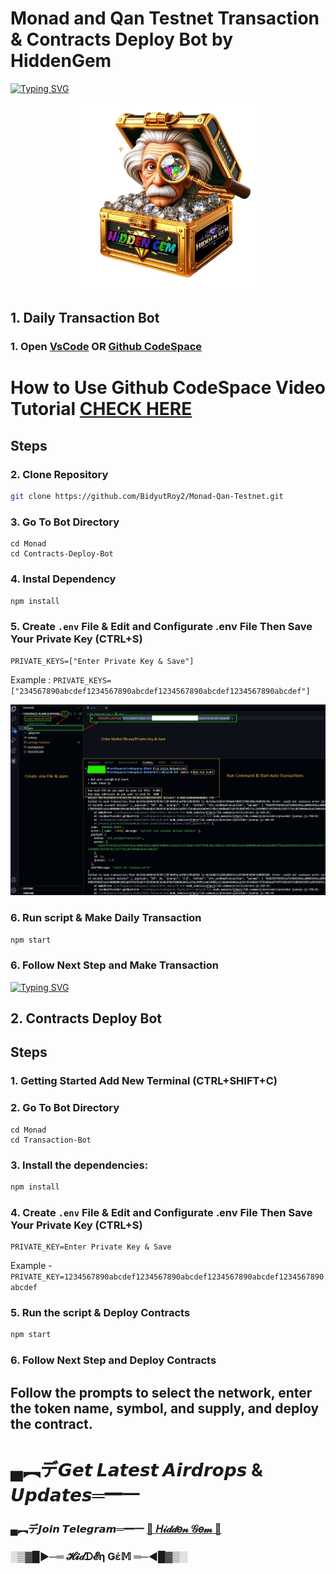 # Monad and Qan Testnet Transaction & Contracts Deploy Bot by HiddenGem

[![Typing SVG](https://readme-typing-svg.demolab.com?font=Fira+Code&pause=1000&width=435&lines=Wellcome+To+HiddenGem)](https://git.io/typing-svg)

<p align="center">
<img src='https://github.com/BidyutRoy2/BidyutRoy2/blob/main/Logo_BG.png' style="width:300px;height:300px;">
</p>

## 1. Daily Transaction Bot

### 1. Open [VsCode](https://code.visualstudio.com/download) OR [Github CodeSpace](https://github.com/codespaces)

# How to Use Github CodeSpace Video Tutorial [CHECK HERE](https://t.me/AiHiddenGem/11701)

## Steps

### 2. Clone Repository

```bash
git clone https://github.com/BidyutRoy2/Monad-Qan-Testnet.git
```

### 3. Go To Bot Directory
```
cd Monad
cd Contracts-Deploy-Bot
```

### 4. Instal Dependency

```bash
npm install
```

### 5. Create `.env` File & Edit and Configurate .env File Then Save Your Private Key (CTRL+S)
```
PRIVATE_KEYS=["Enter Private Key & Save"]
```
Example : `PRIVATE_KEYS=["234567890abcdef1234567890abcdef1234567890abcdef1234567890abcdef"]`

<p align="center">
<img src='create-env.jpg' width='900'>
</p>

### 6. Run script & Make Daily Transaction

```bash
npm start
```

### 6. Follow Next Step and Make Transaction


[![Typing SVG](https://readme-typing-svg.demolab.com?font=Fira+Code&pause=1000&width=435&lines=Wellcome+To+HiddenGem)](https://git.io/typing-svg)


## 2. Contracts Deploy Bot

## Steps

### 1. Getting Started Add New Terminal (CTRL+SHIFT+C)

### 2. Go To Bot Directory
```
cd Monad
cd Transaction-Bot
```

### 3. Install the dependencies:

   ```bash
   npm install
   ```
### 4. Create `.env` File & Edit and Configurate .env File Then Save Your Private Key (CTRL+S)
```
PRIVATE_KEY=Enter Private Key & Save
```
Example - `PRIVATE_KEY=1234567890abcdef1234567890abcdef1234567890abcdef1234567890abcdef`

### 5. Run the script & Deploy Contracts

   ```bash
   npm start
   ```

### 6. Follow Next Step and Deploy Contracts 



## Follow the prompts to select the network, enter the token name, symbol, and supply, and deploy the contract.


# ▄︻デ𝙂𝙚𝙩 𝙇𝙖𝙩𝙚𝙨𝙩 𝘼𝙞𝙧𝙙𝙧𝙤𝙥𝙨 & 𝙐𝙥𝙙𝙖𝙩𝙚𝙨═━一

### ▄︻デ𝙅𝙤𝙞𝙣 𝙏𝙚𝙡𝙚𝙜𝙧𝙖𝙢═━一 [🎀  𝐻𝒾𝒹𝒹𝑒𝓃 𝒢𝑒𝓂  🎀](https://t.me/hiddengemnews) 

### ░▒▓█►─═  𝓗𝓲𝒹ᗪ𝓔η Ǥέ𝕄 ═─◄█▓▒░
